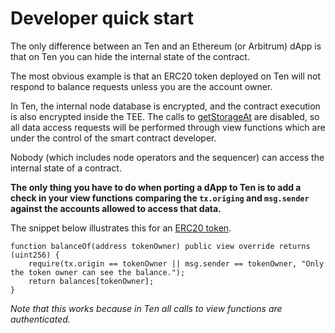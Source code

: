 ---
---
# Developer quick start

The only difference between an Ten and an Ethereum (or Arbitrum) dApp is that on Ten you can hide the internal 
state of the contract. 

The most obvious example is that an ERC20 token deployed on Ten will not respond to balance requests unless you are 
the account owner.

In Ten, the internal node database is encrypted, and the contract execution is also encrypted inside the TEE.
The calls to [getStorageAt](https://docs.alchemy.com/reference/eth-getstorageat) are disabled, so all data access 
requests will be performed through view functions which are under the control of the smart contract developer.

Nobody (which includes node operators and the sequencer) can access the internal state of a contract.

**The only thing you have to do when porting a dApp to Ten is to add a check in your view functions comparing 
the `tx.origing` and `msg.sender` against the accounts allowed to access that data.**

The snippet below illustrates this for an [ERC20 token](https://github.com/obscuronet/sample-applications/blob/main/number-guessing-game/contracts/ERC20.sol#L25). 

```solidity
function balanceOf(address tokenOwner) public view override returns (uint256) {
    require(tx.origin == tokenOwner || msg.sender == tokenOwner, "Only the token owner can see the balance.");
    return balances[tokenOwner];
}
```

_Note that this works because in Ten all calls to view functions are authenticated._ 